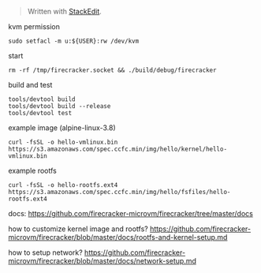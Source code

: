

> Written with [StackEdit](https://stackedit.io/).

kvm permission
```
sudo setfacl -m u:${USER}:rw /dev/kvm
```

start
```
rm -rf /tmp/firecracker.socket && ./build/debug/firecracker
```

build and test
```
tools/devtool build
tools/devtool build --release
tools/devtool test
```

example image (alpine-linux-3.8)
```
curl -fsSL -o hello-vmlinux.bin https://s3.amazonaws.com/spec.ccfc.min/img/hello/kernel/hello-vmlinux.bin
```
example rootfs
```
curl -fsSL -o hello-rootfs.ext4 https://s3.amazonaws.com/spec.ccfc.min/img/hello/fsfiles/hello-rootfs.ext4
```

docs: https://github.com/firecracker-microvm/firecracker/tree/master/docs

how to customize kernel image and rootfs?
https://github.com/firecracker-microvm/firecracker/blob/master/docs/rootfs-and-kernel-setup.md

how to setup network?
https://github.com/firecracker-microvm/firecracker/blob/master/docs/network-setup.md



<!--stackedit_data:
eyJoaXN0b3J5IjpbMzA1OTc3NTk0LDE5NDk1ODUxODIsMTk0OT
U4NTE4Ml19
-->